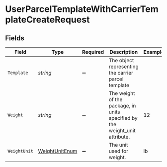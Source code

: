 # UserParcelTemplateWithCarrierTemplateCreateRequest


## Fields

| Field                                                                       | Type                                                                        | Required                                                                    | Description                                                                 | Example                                                                     |
| --------------------------------------------------------------------------- | --------------------------------------------------------------------------- | --------------------------------------------------------------------------- | --------------------------------------------------------------------------- | --------------------------------------------------------------------------- |
| `Template`                                                                  | *string*                                                                    | :heavy_minus_sign:                                                          | The object representing the carrier parcel template                         |                                                                             |
| `Weight`                                                                    | *string*                                                                    | :heavy_minus_sign:                                                          | The weight of the package, in units specified by the weight_unit attribute. | 12                                                                          |
| `WeightUnit`                                                                | [WeightUnitEnum](../../Models/Components/WeightUnitEnum.md)                 | :heavy_minus_sign:                                                          | The unit used for weight.                                                   | lb                                                                          |
